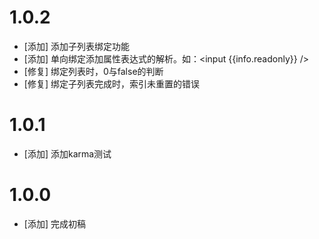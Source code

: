 # 1.0.2
- [添加] 添加子列表绑定功能
- [添加] 单向绑定添加属性表达式的解析。如：<input {{info.readonly}} />
- [修复] 绑定列表时，0与false的判断
- [修复] 绑定子列表完成时，索引未重置的错误

# 1.0.1
- [添加] 添加karma测试

# 1.0.0
- [添加] 完成初稿